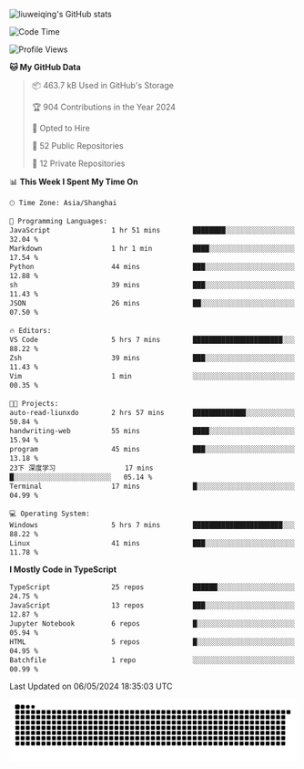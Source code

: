 ![liuweiqing's GitHub stats](https://github-readme-stats.vercel.app/api?username=14790897&show_icons=true&locale=cn&include_all_commits=true&count_private=true)

<!--START_SECTION:waka-->
![Code Time](http://img.shields.io/badge/Code%20Time-987%20hrs%2038%20mins-blue)

![Profile Views](http://img.shields.io/badge/Profile%20Views-23-blue)

**🐱 My GitHub Data** 

> 📦 463.7 kB Used in GitHub's Storage 
 > 
> 🏆 904 Contributions in the Year 2024
 > 
> 💼 Opted to Hire
 > 
> 📜 52 Public Repositories 
 > 
> 🔑 12 Private Repositories 
 > 
📊 **This Week I Spent My Time On** 

```text
🕑︎ Time Zone: Asia/Shanghai

💬 Programming Languages: 
JavaScript               1 hr 51 mins        ████████░░░░░░░░░░░░░░░░░   32.04 % 
Markdown                 1 hr 1 min          ████░░░░░░░░░░░░░░░░░░░░░   17.54 % 
Python                   44 mins             ███░░░░░░░░░░░░░░░░░░░░░░   12.88 % 
sh                       39 mins             ███░░░░░░░░░░░░░░░░░░░░░░   11.43 % 
JSON                     26 mins             ██░░░░░░░░░░░░░░░░░░░░░░░   07.50 % 

🔥 Editors: 
VS Code                  5 hrs 7 mins        ██████████████████████░░░   88.22 % 
Zsh                      39 mins             ███░░░░░░░░░░░░░░░░░░░░░░   11.43 % 
Vim                      1 min               ░░░░░░░░░░░░░░░░░░░░░░░░░   00.35 % 

🐱‍💻 Projects: 
auto-read-liunxdo        2 hrs 57 mins       █████████████░░░░░░░░░░░░   50.84 % 
handwriting-web          55 mins             ████░░░░░░░░░░░░░░░░░░░░░   15.94 % 
program                  45 mins             ███░░░░░░░░░░░░░░░░░░░░░░   13.18 % 
23下 深度学习                 17 mins             █░░░░░░░░░░░░░░░░░░░░░░░░   05.14 % 
Terminal                 17 mins             █░░░░░░░░░░░░░░░░░░░░░░░░   04.99 % 

💻 Operating System: 
Windows                  5 hrs 7 mins        ██████████████████████░░░   88.22 % 
Linux                    41 mins             ███░░░░░░░░░░░░░░░░░░░░░░   11.78 % 
```

**I Mostly Code in TypeScript** 

```text
TypeScript               25 repos            ██████░░░░░░░░░░░░░░░░░░░   24.75 % 
JavaScript               13 repos            ███░░░░░░░░░░░░░░░░░░░░░░   12.87 % 
Jupyter Notebook         6 repos             █░░░░░░░░░░░░░░░░░░░░░░░░   05.94 % 
HTML                     5 repos             █░░░░░░░░░░░░░░░░░░░░░░░░   04.95 % 
Batchfile                1 repo              ░░░░░░░░░░░░░░░░░░░░░░░░░   00.99 % 
```




 Last Updated on 06/05/2024 18:35:03 UTC
<!--END_SECTION:waka-->

<picture>
  <source media="(prefers-color-scheme: dark)" srcset="https://raw.githubusercontent.com/14790897/14790897/output/github-contribution-grid-snake-dark.svg" />
  <source media="(prefers-color-scheme: light)" srcset="https://raw.githubusercontent.com/14790897/14790897/output/github-contribution-grid-snake.svg" />
  <img alt="github-snake" src="https://raw.githubusercontent.com/14790897/14790897/output/github-contribution-grid-snake.svg" />
</picture>

